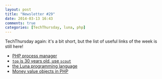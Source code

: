 ```yaml
---
layout: post
title: "Newsletter #29"
date: 2014-03-13 16:43
comments: true
categories: [TechThursday, luna, php]
---
```


TechThursday again: it's a bit short, but the list of useful links of the week
is still here!

<!-- more -->

* [PHP process manager](https://github.com/marcj/php-pm)
* [`top` is 30 years old, use `scout`](http://scoutapp.github.io/scout_realtime/)
* [the Luna programming language](https://github.com/luna/luna)
* [Money value objects in PHP](https://github.com/sebastianbergmann/money)
